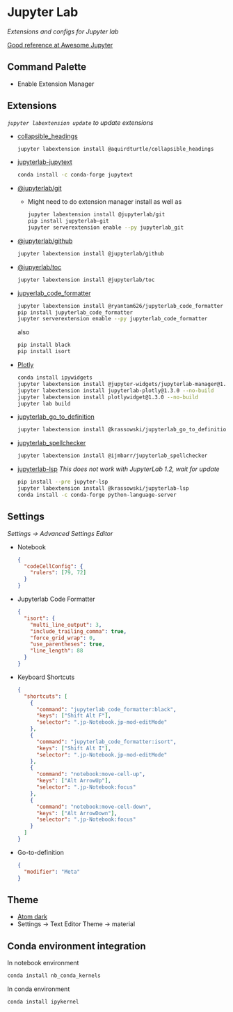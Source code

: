 # Jupyter Lab

_Extensions and configs for Jupyter lab_

[Good reference at Awesome Jupyter](https://github.com/mauhai/awesome-jupyterlab)

## Command Palette

- Enable Extension Manager

## Extensions

_`jupyter labextension update` to update extensions_

- [collapsible_headings](https://github.com/aquirdTurtle/Collapsible_Headings)
  ```bash
  jupyter labextension install @aquirdturtle/collapsible_headings
  ```
- [jupyterlab-jupytext](https://github.com/mwouts/jupyterlab-jupytext)

  ```bash
  conda install -c conda-forge jupytext
  ```

- [@jupyterlab/git](https://github.com/jupyterlab/jupyterlab-git)
  - Might need to do extension manager install as well as
    ```bash
    jupyter labextension install @jupyterlab/git
    pip install jupyterlab-git
    jupyter serverextension enable --py jupyterlab_git
    ```
- [@jupyterlab/github](https://github.com/jupyterlab/jupyterlab-github)

  ```bash
  jupyter labextension install @jupyterlab/github
  ```

- [@jupyerlab/toc](https://github.com/jupyterlab/jupyterlab-toc)
  ```bash
  jupyter labextension install @jupyterlab/toc
  ```
- [jupyerlab_code_formatter](https://github.com/ryantam626/jupyterlab_code_formatter)
  ```bash
  jupyter labextension install @ryantam626/jupyterlab_code_formatter
  pip install jupyterlab_code_formatter
  jupyter serverextension enable --py jupyterlab_code_formatter
  ```
  also
  ```bash
  pip install black
  pip install isort
  ```
- [Plotly](https://plot.ly/python/getting-started/)
  ```bash
  conda install ipywidgets
  jupyter labextension install @jupyter-widgets/jupyterlab-manager@1.1 --no-build
  jupyter labextension install jupyterlab-plotly@1.3.0 --no-build
  jupyter labextension install plotlywidget@1.3.0 --no-build
  jupyter lab build
  ```
- [jupyterlab_go_to_definition](https://github.com/krassowski/jupyterlab-go-to-definition)

  ```bash
  jupyter labextension install @krassowski/jupyterlab_go_to_definition
  ```

- [jupyterlab_spellchecker](https://github.com/ijmbarr/jupyterlab_spellchecker)

  ```bash
  jupyter labextension install @ijmbarr/jupyterlab_spellchecker
  ```

- [jupyterlab-lsp](https://github.com/krassowski/jupyterlab-lsp#installation)
  _This does not work with JupyterLab 1.2, wait for update_
  ```bash
  pip install --pre jupyter-lsp
  jupyter labextension install @krassowski/jupyterlab-lsp
  conda install -c conda-forge python-language-server
  ```

## Settings

_Settings -> Advanced Settings Editor_

- Notebook
  ```json
  {
    "codeCellConfig": {
      "rulers": [79, 72]
    }
  }
  ```
- Jupyterlab Code Formatter
  ```json
  {
    "isort": {
      "multi_line_output": 3,
      "include_trailing_comma": true,
      "force_grid_wrap": 0,
      "use_parentheses": true,
      "line_length": 88
    }
  }
  ```
- Keyboard Shortcuts

  ```json
  {
    "shortcuts": [
      {
        "command": "jupyterlab_code_formatter:black",
        "keys": ["Shift Alt F"],
        "selector": ".jp-Notebook.jp-mod-editMode"
      },
      {
        "command": "jupyterlab_code_formatter:isort",
        "keys": ["Shift Alt I"],
        "selector": ".jp-Notebook.jp-mod-editMode"
      },
      {
        "command": "notebook:move-cell-up",
        "keys": ["Alt ArrowUp"],
        "selector": ".jp-Notebook:focus"
      },
      {
        "command": "notebook:move-cell-down",
        "keys": ["Alt ArrowDown"],
        "selector": ".jp-Notebook:focus"
      }
    ]
  }
  ```

- Go-to-definition
  ```json
  {
    "modifier": "Meta"
  }
  ```

## Theme

- [Atom dark](https://github.com/BurglarBenson/Jupyter-Atom-Dark-Theme)
- Settings -> Text Editor Theme -> material

## Conda environment integration

In notebook environment

```bash
conda install nb_conda_kernels
```

In conda environment

```bash
conda install ipykernel
```
